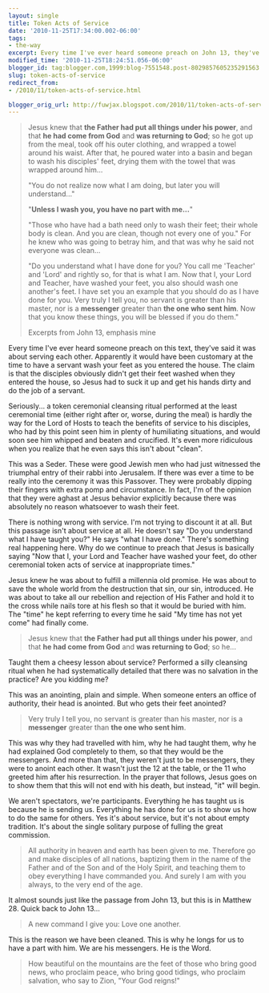 ```yaml
---
layout: single
title: Token Acts of Service
date: '2010-11-25T17:34:00.002-06:00'
tags: 
- the-way
excerpt: Every time I've ever heard someone preach on John 13, they've said it was about serving each other.
modified_time: '2010-11-25T18:24:51.056-06:00'
blogger_id: tag:blogger.com,1999:blog-7551548.post-8029857605235291563
slug: token-acts-of-service
redirect_from: 
- /2010/11/token-acts-of-service.html

blogger_orig_url: http://fuwjax.blogspot.com/2010/11/token-acts-of-service.html
---
```


> Jesus knew that **the Father had put all things under his power**, and that **he had come from God** and **was returning to God**; so he got up from the meal, took off his outer clothing, and wrapped a towel around his waist. After that, he poured water into a basin and began to wash his disciples' feet, drying them with the towel that was wrapped around him...
> 
> "You do not realize now what I am doing, but later you will understand..."
> 
> "**Unless I wash you, you have no part with me...**"
> 
> "Those who have had a bath need only to wash their feet; their whole body is clean. And you are clean, though not every one of you." For he knew who was going to betray him, and that was why he said not everyone was clean...
> 
> "Do you understand what I have done for you? You call me 'Teacher' and 'Lord' and rightly so, for that is what I am. Now that I, your Lord and Teacher, have washed your feet, you also should wash one another's feet. I have set you an example that you should do as I have done for you. Very truly I tell you, no servant is greater than his master, nor is a **messenger** greater than **the one who sent him**. Now that you know these things, you will be blessed if you do them."
> 
> Excerpts from John 13, emphasis mine

Every time I've ever heard someone preach on this text, they've said it was about serving each other. Apparently it would have been customary at the time to have a servant wash your feet as you entered the house. The claim is that the disciples obviously didn't get their feet washed when they entered the house, so Jesus had to suck it up and get his hands dirty and do the job of a servant.

Seriously... a token ceremonial cleansing ritual performed at the least ceremonial time (either right after or, worse, during the meal) is hardly the way for the Lord of Hosts to teach the benefits of service to his disciples, who had by this point seen him in plenty of humiliating situations, and would soon see him whipped and beaten and crucified. It's even more ridiculous when you realize that he even says this isn't about "clean".

This was a Seder. These were good Jewish men who had just witnessed the triumphal entry of their rabbi into Jerusalem. If there was ever a time to be really into the ceremony it was this Passover. They were probably dipping their fingers with extra pomp and circumstance. In fact, I'm of the opinion that they were aghast at Jesus behavior explicitly because there was absolutely no reason whatsoever to wash their feet.

There is nothing wrong with service. I'm not trying to discount it at all. But this passage isn't about service at all. He doesn't say "Do you understand what I have taught you?" He says "what I have done." There's something real happening here. Why do we continue to preach that Jesus is basically saying "Now that I, your Lord and Teacher have washed your feet, do other ceremonial token acts of service at inappropriate times."

Jesus knew he was about to fulfill a millennia old promise. He was about to save the whole world from the destruction that sin, our sin, introduced. He was about to take all our rebellion and rejection of His Father and hold it to the cross while nails tore at his flesh so that it would be buried with him. The "time" he kept referring to every time he said "My time has not yet come" had finally come.  

> Jesus knew that **the Father had put all things under his power**, and that **he had come from God** and **was returning to God**; so he...

Taught them a cheesy lesson about service? Performed a silly cleansing ritual when he had systematically detailed that there was no salvation in the practice? Are you kidding me?

This was an anointing, plain and simple. When someone enters an office of authority, their head is anointed. But who gets their feet anointed?

> Very truly I tell you, no servant is greater than his master, nor is a **messenger** greater than **the one who sent him**.

This was why they had travelled with him, why he had taught them, why he had explained God completely to them, so that they would be the messengers. And more than that, they weren't just to be messengers, they were to anoint each other. It wasn't just the 12 at the table, or the 11 who greeted him after his resurrection. In the prayer that follows, Jesus goes on to show them that this will not end with his death, but instead, "it" will begin.

We aren't spectators, we're participants. Everything he has taught us is because he is sending us. Everything he has done for us is to show us how to do the same for others. Yes it's about service, but it's not about empty tradition. It's about the single solitary purpose of fulling the great commission.

> All authority in heaven and earth has been given to me. Therefore go and make disciples of all nations, baptizing them in the name of the Father and of the Son and of the Holy Spirit, and teaching them to obey everything I have commanded you. And surely I am with you always, to the very end of the age.

It almost sounds just like the passage from John 13, but this is in Matthew 28. Quick back to John 13...

> A new command I give you: Love one another.

This is the reason we have been cleaned. This is why he longs for us to have a part with him. We are his messengers. He is the Word. 

> How beautiful on the mountains are the feet of those who bring good news, who proclaim peace, who bring good tidings, who proclaim salvation, who say to Zion, "Your God reigns!"

